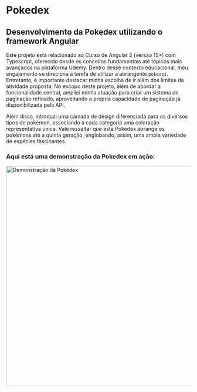 # Pokedex

## Desenvolvimento da Pokedex utilizando o framework Angular

Este projeto está relacionado ao Curso de Angular 2 (versão 15+) com Typescript, oferecido desde os conceitos fundamentais até tópicos mais avançados na plataforma Udemy. Dentro desse contexto educacional, meu engajamento se direciona à tarefa de utilizar a abrangente `pokeapi`. Entretanto, é importante destacar minha escolha de ir além dos limites da atividade proposta. No escopo deste projeto, além de abordar a funcionalidade central, ampliei minha atuação para criar um sistema de paginação refinado, aproveitando a própria capacidade de paginação já disponibilizada pela API.

Além disso, introduzi uma camada de design diferenciada para os diversos tipos de pokémon, associando a cada categoria uma coloração representativa única. Vale ressaltar que esta Pokedex abrange os pokémons até a quinta geração, englobando, assim, uma ampla variedade de espécies fascinantes.

### Aqui está uma demonstração da Pokedex em ação:

<img src="src/assets/gif/pokedex.gif" alt="Demonstração da Pokédex" width="750" height="600">
